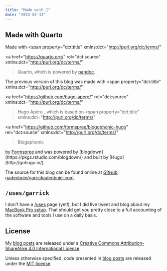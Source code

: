 ```yaml
---
title: "Made with 🧡"
date: "2023-02-13"
---
```


## Made with Quarto

Made with
<span
  property="dct:title"
  xmlns:dct="http://purl.org/dc/terms/"
>
  <a
    href="https://quarto.org/"
    rel="dct:source"
    xmlns:dct="http://purl.org/dc/terms/"
  >Quarto</a></span>,
which is powered by [pandoc](https://pandoc.org/).

The previous version of this blog was made with
<span
  property="dct:title"
  xmlns:dct="http://purl.org/dc/terms/"
>
  <a
    href="https://github.com/hugo-apero/"
    rel="dct:source"
    xmlns:dct="http://purl.org/dc/terms/"
  >Hugo Apéro</a>
</span>, which is based on
<span
  property="dct:title"
  xmlns:dct="http://purl.org/dc/terms/"
>
  <a
    href="https://github.com/formspree/blogophonic-hugo"
    rel="dct:source"
    xmlns:dct="http://purl.org/dc/terms/"
  >Blogophonic</a>
</span>
by
<a
  href="https://formspree.io"
  property="cc:attributionName"
  rel="cc:attributionURL"
  xmlns:cc="http://creativecommons.org/ns#"
>Formspree</a>
and was powered by [blogdown](https://pkgs.rstudio.com/blogdown/)
and built by [Hugo](http://gohugo.io/).

The source for this blog can be found online at <a href="https://github.com/gadenbuie/garrickadenbuie-com"><i class="fab fa-github"><span class="sr-only">GitHub</span></i> gadenbuie/garrickadenbuie-com</a>.

## `/uses/garrick`

I don't have a [/uses](https://uses.tech/) page (yet!), but I did live tweet and blog about my [MacBook Pro setup](/blog/setting-up-a-new-macbook-pro/). That should get you pretty close to a full accounting of the software and tools I use on a daily basis.

## License

My [blog posts](/blog/) are released under a [Creative Commons Attribution-ShareAlike 4.0 International License](http://creativecommons.org/licenses/by-sa/4.0/).

<center>
<i class="fab fa-creative-commons fa-2x"></i><i class="fab fa-creative-commons-by fa-2x"></i><i class="fab fa-creative-commons-sa fa-2x"></i>
</center>

Unless otherwise specified, code presented in [blog posts](/blog/) are released under the [MIT license](https://opensource.org/licenses/MIT).